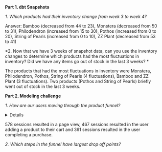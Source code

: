 **Part 1. dbt Snapshots**

*1. Which products had their inventory change from week 3 to week 4?*

Answer: Bamboo (decreased from 44 to 23), Monstera (decreased from 50 to 31), Philodendron (increased from 15 to 30), Pothos (increased from 0 to 20), String of Pearls (increased from 0 to 10), ZZ Plant (decreased from 53 to 41)

*2. Now that we have 3 weeks of snapshot data, can you use the inventory changes to determine which products had the most fluctuations in inventory? Did we have any items go out of stock in the last 3 weeks? *

The products that had the most fluctuations in inventory were Monstera, Philodendron, Pothos, String of Pearls (4 fluctuations), Bamboo and ZZ Plant (3 fluctuations). Two products (Pothos and String of Pearls) briefly went out of stock in the last 3 weeks.

**Part 2. Modeling challenge**

*1. How are our users moving through the product funnel?*

<details>


```sql

with sessions_with_event_type as (
    select *
    from {{ ref('int_sessions_with_event_type') }}
)

, final as (
    select sum(add_to_cart_sessions) as distinct_add_to_cart_sessions
    , sum(page_view_sessions) as distinct_page_view_sessions
    , sum(checkout_sessions) as distinct_checkout_sessions
    , sum(add_to_cart_sessions) / sum(page_view_sessions) as add_to_cart_rate
    , sum(checkout_sessions) / sum(add_to_cart_sessions) as cart_to_checkout_rate
    , sum(checkout_sessions) / sum(page_view_sessions) as overall_conversion_rate
    from sessions_with_event_type
)

select * from final

```

</details>

578 sessions resulted in a page view, 467 sessions resulted in the user adding a product to their cart and 361 sessions resulted in the user completing a purchase.

*2. Which steps in the funnel have largest drop off points?*